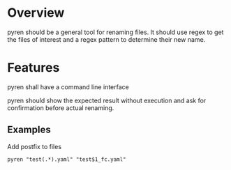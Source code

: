 # Overview

pyren should be a general tool for renaming files.
It should use regex to get the files of interest and a regex pattern to determine their new name.

# Features

pyren shall have a command line interface

pyren should show the expected result without execution and ask for confirmation before actual renaming.


## Examples

Add postfix to files

```
pyren "test(.*).yaml" "test$1_fc.yaml"
```
